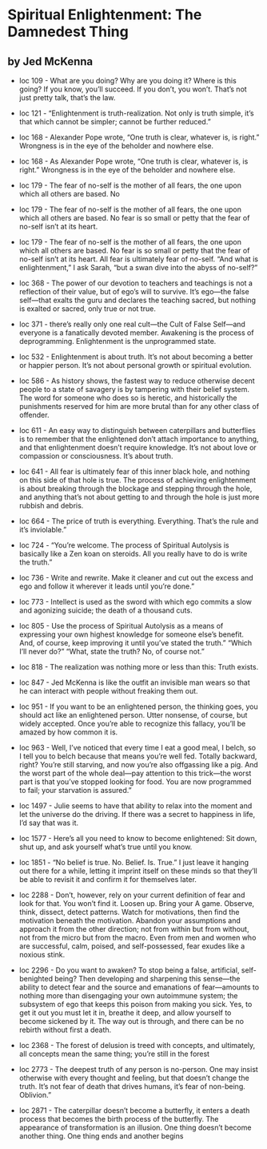 
#  Spiritual Enlightenment: The Damnedest Thing

## by Jed McKenna

 - loc 109 - What are you doing? Why are you doing it? Where is this going? If you know, you’ll succeed. If you don’t, you won’t. That’s not just pretty talk, that’s the law.

 - loc 121 - “Enlightenment is truth-realization. Not only is truth simple, it’s that which cannot be simpler; cannot be further reduced.”

 - loc 168 - Alexander Pope wrote, “One truth is clear, whatever is, is right.” Wrongness is in the eye of the beholder and nowhere else.

 - loc 168 - As Alexander Pope wrote, “One truth is clear, whatever is, is right.” Wrongness is in the eye of the beholder and nowhere else.

 - loc 179 - The fear of no-self is the mother of all fears, the one upon which all others are based. No

 - loc 179 - The fear of no-self is the mother of all fears, the one upon which all others are based. No fear is so small or petty that the fear of no-self isn’t at its heart.

 - loc 179 - The fear of no-self is the mother of all fears, the one upon which all others are based. No fear is so small or petty that the fear of no-self isn’t at its heart. All fear is ultimately fear of no-self. “And what is enlightenment,” I ask Sarah, “but a swan dive into the abyss of no-self?”

 - loc 368 - The power of our devotion to teachers and teachings is not a reflection of their value, but of ego’s will to survive. It’s ego—the false self—that exalts the guru and declares the teaching sacred, but nothing is exalted or sacred, only true or not true.

 - loc 371 - there’s really only one real cult—the Cult of False Self—and everyone is a fanatically devoted member. Awakening is the process of deprogramming. Enlightenment is the unprogrammed state.

 - loc 532 - Enlightenment is about truth. It’s not about becoming a better or happier person. It’s not about personal growth or spiritual evolution.

 - loc 586 - As history shows, the fastest way to reduce otherwise decent people to a state of savagery is by tampering with their belief system. The word for someone who does so is heretic, and historically the punishments reserved for him are more brutal than for any other class of offender.

 - loc 611 - An easy way to distinguish between caterpillars and butterflies is to remember that the enlightened don’t attach importance to anything, and that enlightenment doesn’t require knowledge. It’s not about love or compassion or consciousness. It’s about truth.

 - loc 641 - All fear is ultimately fear of this inner black hole, and nothing on this side of that hole is true. The process of achieving enlightenment is about breaking through the blockage and stepping through the hole, and anything that’s not about getting to and through the hole is just more rubbish and debris.

 - loc 664 - The price of truth is everything. Everything. That’s the rule and it’s inviolable.”

 - loc 724 - “You’re welcome. The process of Spiritual Autolysis is basically like a Zen koan on steroids. All you really have to do is write the truth.”

 - loc 736 - Write and rewrite. Make it cleaner and cut out the excess and ego and follow it wherever it leads until you’re done.”

 - loc 773 - Intellect is used as the sword with which ego commits a slow and agonizing suicide; the death of a thousand cuts.

 - loc 805 - Use the process of Spiritual Autolysis as a means of expressing your own highest knowledge for someone else’s benefit. And, of course, keep improving it until you’ve stated the truth.” “Which I’ll never do?” “What, state the truth? No, of course not.”

 - loc 818 - The realization was nothing more or less than this: Truth exists.

 - loc 847 - Jed McKenna is like the outfit an invisible man wears so that he can interact with people without freaking them out.

 - loc 951 - If you want to be an enlightened person, the thinking goes, you should act like an enlightened person. Utter nonsense, of course, but widely accepted. Once you’re able to recognize this fallacy, you’ll be amazed by how common it is.

 - loc 963 - Well, I’ve noticed that every time I eat a good meal, I belch, so I tell you to belch because that means you’re well fed. Totally backward, right? You’re still starving, and now you’re also offgassing like a pig. And the worst part of the whole deal—pay attention to this trick—the worst part is that you’ve stopped looking for food. You are now programmed to fail; your starvation is assured.”

 - loc 1497 - Julie seems to have that ability to relax into the moment and let the universe do the driving. If there was a secret to happiness in life, I’d say that was it.

 - loc 1577 - Here’s all you need to know to become enlightened: Sit down, shut up, and ask yourself what’s true until you know.

 - loc 1851 - “No belief is true. No. Belief. Is. True.” I just leave it hanging out there for a while, letting it imprint itself on these minds so that they’ll be able to revisit it and confirm it for themselves later.

 - loc 2288 - Don’t, however, rely on your current definition of fear and look for that. You won’t find it. Loosen up. Bring your A game. Observe, think, dissect, detect patterns. Watch for motivations, then find the motivation beneath the motivation. Abandon your assumptions and approach it from the other direction; not from within but from without, not from the micro but from the macro. Even from men and women who are successful, calm, poised, and self-possessed, fear exudes like a noxious stink.

 - loc 2296 - Do you want to awaken? To stop being a false, artificial, self-benighted being? Then developing and sharpening this sense—the ability to detect fear and the source and emanations of fear—amounts to nothing more than disengaging your own autoimmune system; the subsystem of ego that keeps this poison from making you sick. Yes, to get it out you must let it in, breathe it deep, and allow yourself to become sickened by it. The way out is through, and there can be no rebirth without first a death.

 - loc 2368 - The forest of delusion is treed with concepts, and ultimately, all concepts mean the same thing; you’re still in the forest

 - loc 2773 - The deepest truth of any person is no-person. One may insist otherwise with every thought and feeling, but that doesn’t change the truth. It’s not fear of death that drives humans, it’s fear of non-being. Oblivion.”

 - loc 2871 - The caterpillar doesn’t become a butterfly, it enters a death process that becomes the birth process of the butterfly. The appearance of transformation is an illusion. One thing doesn’t become another thing. One thing ends and another begins

